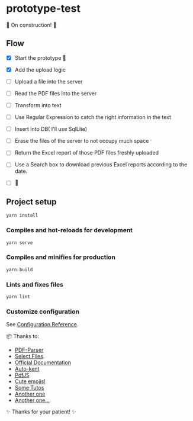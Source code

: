 # prototype-test
:construction: On construction! :construction:

## Flow
- [x] Start the prototype :tada:
- [x] Add the upload logic
- [ ] Upload a file into the server
- [ ] Read the PDF files into the server
- [ ] Transform into text
- [ ] Use Regular Expression to catch the right information in the text
- [ ] Insert into DB( I'll use SqlLite)
- [ ] Erase the files of the server to not occupy much space
- [ ] Return the Excel report of those PDF files freshly uploaded
- [ ] Use a Search box to download previous Excel reports according to the date.
- [ ] :rocket:

 
## Project setup
```
yarn install
```

### Compiles and hot-reloads for development
```
yarn serve
```

### Compiles and minifies for production
```
yarn build
```

### Lints and fixes files
```
yarn lint
```

### Customize configuration
See [Configuration Reference](https://cli.vuejs.org/config/).

:package: Thanks to:
* [PDF-Parser](https://gitlab.com/fourzerofour/pdf-parser-nodejs)
* [Select Files](https://www.digitalocean.com/community/tutorials/vuejs-file-select-component).
* [Official Documentation](https://developer.mozilla.org/pt-BR/docs/Web/API/File/Using_files_from_web_applications)
* [Auto-kent](https://gitlab.com/autokent/pdf-parse)
* [PdfJS](https://github.com/mozilla/pdf.js#online-demo)
* [Cute emojis!](https://gitmoji.carloscuesta.me/)
* [Some Tutos](https://www.digitalocean.com/community/tutorials/how-to-handle-file-uploads-in-vue-2)
* [Another one](https://scotch.io/tutorials/express-file-uploads-with-multer)
* [Another one...](https://www.webdevdrops.com/upload-arquivos-node-js-multer/)

:sparkles: Thanks for your patient! :sparkles:

